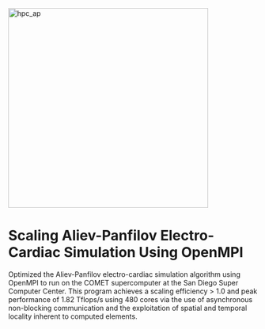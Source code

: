 <img width="404" alt="hpc_ap" src="https://user-images.githubusercontent.com/13070236/38646673-bdad5db8-3d9d-11e8-8bcd-72676e4c6233.png">

# Scaling Aliev-Panfilov Electro-Cardiac Simulation Using OpenMPI

Optimized the Aliev-Panfilov
electro-cardiac simulation algorithm using OpenMPI to run on the COMET
supercomputer at the San Diego Super Computer Center. This program achieves a 
scaling efficiency > 1.0 and peak performance of 1.82 Tflops/s using 480 cores via the use of
asynchronous non-blocking communication and the exploitation of spatial and temporal locality 
inherent to computed elements.
